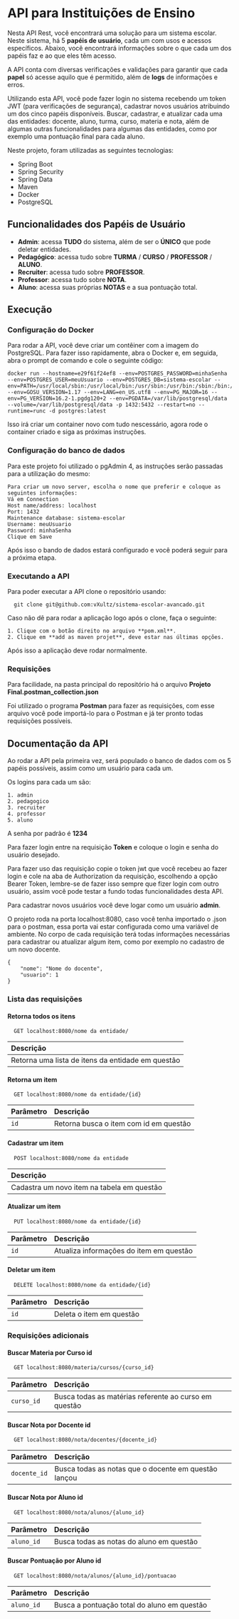 # API para Instituições de Ensino

Nesta API Rest, você encontrará uma solução para um sistema escolar. Neste sistema, há 5 **papéis de usuário**, cada um com usos e acessos específicos. Abaixo, você encontrará informações sobre o que cada um dos papéis faz e ao que eles têm acesso.

A API conta com diversas verificações e validações para garantir que cada **papel** só acesse aquilo que é permitido, além de **logs** de informações e erros.

Utilizando esta API, você pode fazer login no sistema recebendo um token JWT (para verificações de segurança), cadastrar novos usuários atribuindo um dos cinco papéis disponíveis. Buscar, cadastrar, e atualizar cada uma das entidades: docente, aluno, turma, curso, materia e nota, além de algumas outras funcionalidades para algumas das entidades, como por exemplo uma pontuação final para cada aluno.

Neste projeto, foram utilizadas as seguintes tecnologias:

- Spring Boot
- Spring Security
- Spring Data
- Maven
- Docker
- PostgreSQL

## Funcionalidades dos Papéis de Usuário

- **Admin**: acessa **TUDO** do sistema, além de ser o **ÚNICO** que pode deletar entidades.
- **Pedagógico**: acessa tudo sobre **TURMA** / **CURSO** / **PROFESSOR** / **ALUNO**.
- **Recruiter**: acessa tudo sobre **PROFESSOR**.
- **Professor**: acessa tudo sobre **NOTA**.
- **Aluno**: acessa suas próprias **NOTAS** e a sua pontuação total.

## Execução

### Configuração do Docker

Para rodar a API, você deve criar um contêiner com a imagem do PostgreSQL. Para fazer isso rapidamente, abra o Docker e, em seguida, abra o prompt de comando e cole o seguinte código:


```
docker run --hostname=e29f61f24ef8 --env=POSTGRES_PASSWORD=minhaSenha --env=POSTGRES_USER=meuUsuario --env=POSTGRES_DB=sistema-escolar --env=PATH=/usr/local/sbin:/usr/local/bin:/usr/sbin:/usr/bin:/sbin:/bin:/usr/lib/postgresql/16/bin --env=GOSU_VERSION=1.17 --env=LANG=en_US.utf8 --env=PG_MAJOR=16 --env=PG_VERSION=16.2-1.pgdg120+2 --env=PGDATA=/var/lib/postgresql/data --volume=/var/lib/postgresql/data -p 1432:5432 --restart=no --runtime=runc -d postgres:latest
```

Isso irá criar um container novo com tudo nescessário, agora rode o container criado e siga as próximas instruções.


### Configuração do banco de dados

Para este projeto foi utilizado o pgAdmin 4, as instruções serão passadas para a utilização do mesmo:

    Para criar um novo server, escolha o nome que preferir e coloque as seguintes informações:
    Vá em Connection
    Host name/address: localhost
    Port: 1432
    Maintenance database: sistema-escolar
    Username: meuUsuario
    Password: minhaSenha
    Clique em Save

Após isso o bando de dados estará configurado e você poderá seguir para a próxima etapa.

### Executando a API

Para poder executar a API clone o repositório usando:

```
  git clone git@github.com:vXultz/sistema-escolar-avancado.git
```
Caso não dê para rodar a aplicação logo após o clone, faça o seguinte:

    1. Clique com o botão direito no arquivo **pom.xml**.
    2. Clique em **add as maven projet**, deve estar nas últimas opções.
   
 
Após isso a aplicação deve rodar normalmente.

### Requisições

Para facilidade, na pasta principal do repositório há o arquivo **Projeto Final.postman_collection.json**

Foi utilizado o programa **Postman** para fazer as requisições, com esse arquivo você pode importá-lo para o Postman e já ter pronto todas requisições possíveis.

## Documentação da API

Ao rodar a API pela primeira vez, será populado o banco de dados com os 5 papéis possíveis, assim como um usuário para cada um.

Os logins para cada um são:

    1. admin
    2. pedagogico
    3. recruiter
    4. professor
    5. aluno

A senha por padrão é **1234**

Para fazer login entre na requisição **Token** e coloque o login e senha do usuário desejado.

Para fazer uso das requisição copie o token jwt que você recebeu ao fazer login e cole na aba de Authorization da requisição, escolhendo a opção Bearer Token, lembre-se de fazer isso sempre que fizer login com outro usuário, assim você pode testar a fundo todas funcionalidades desta API.

Para cadastrar novos usuários você deve logar como um usuário **admin**.

O projeto roda na porta localhost:8080, caso você tenha importado o .json para o postman, essa porta vai estar configurada como uma variável de ambiente. No corpo de cada requisição terá todas informações necessárias para cadastrar ou atualizar algum item, como por exemplo no cadastro de um novo docente.

```
{
    "nome": "Nome do docente",
    "usuario": 1
}
```

### Lista das requisições

#### Retorna todos os itens

```http
  GET localhost:8080/nome da entidade/
```

| Descrição                           |
| :---------------------------------- |
| Retorna uma lista de itens da entidade em questão |

#### Retorna um item

```http
  GET localhost:8080/nome da entidade/{id}
```

| Parâmetro   | Descrição                                   |
| :---------- | :------------------------------------------ |
| `id`      | Retorna busca o item com id em questão |

#### Cadastrar um item

```http
  POST localhost:8080/nome da entidade
```

| Descrição                                   |
| :------------------------------------------ |
| Cadastra um novo item na tabela em questão |

#### Atualizar um item

```http
  PUT localhost:8080/nome da entidade/{id}
```

| Parâmetro   | Descrição                                   |
| :---------- | :------------------------------------------ |
| `id`      | Atualiza informações do item em questão |

#### Deletar  um item

```http
  DELETE localhost:8080/nome da entidade/{id}
```

| Parâmetro   | Descrição                                   |
| :---------- | :------------------------------------------ |
| `id`      | Deleta o item em questão |


### Requisições adicionais

#### Buscar Materia por Curso id

```http
  GET localhost:8080/materia/cursos/{curso_id}
```

| Parâmetro   | Descrição                                   |
| :---------- | :------------------------------------------ |
| `curso_id`      |Busca todas as matérias referente ao curso em questão |


#### Buscar Nota por Docente id

```http
  GET localhost:8080/nota/docentes/{docente_id}
```

| Parâmetro   | Descrição                                   |
| :---------- | :------------------------------------------ |
| `docente_id`      |Busca todas as notas que o docente em questão lançou |

#### Buscar Nota por Aluno id

```http
  GET localhost:8080/nota/alunos/{aluno_id}
```

| Parâmetro   | Descrição                                   |
| :---------- | :------------------------------------------ |
| `aluno_id`      |Busca todas as notas do aluno em questão |


#### Buscar Pontuação por Aluno id

```http
  GET localhost:8080/nota/alunos/{aluno_id}/pontuacao
```

| Parâmetro   | Descrição                                   |
| :---------- | :------------------------------------------ |
| `aluno_id`      |Busca a pontuação total do aluno em questão |
